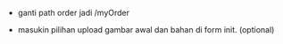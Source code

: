 - ganti path order jadi /myOrder

- masukin pilihan upload gambar awal dan bahan di form init. (optional)
